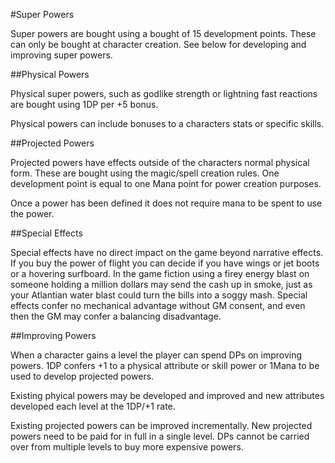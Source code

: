 #Super Powers

Super powers are bought using a bought of 15 development points. These can only be bought at character creation. See below for developing and improving super powers.

##Physical Powers

Physical super powers, such as godlike strength or lightning fast reactions are bought using 1DP per +5 bonus.

Physical powers can include bonuses to a characters stats or specific skills.

##Projected Powers

Projected powers have effects outside of the characters normal physical form. These are bought using the magic/spell creation rules. One development point is equal to one Mana point for power creation purposes.

Once a power has been defined it does not require mana to be spent to use the power.

##Special Effects

Special effects have no direct impact on the game beyond narrative effects. If you buy the power of flight you can decide if you have wings or jet boots or a hovering surfboard. In the game fiction using a firey energy blast on someone holding a million dollars may send the cash up in smoke, just as your Atlantian water blast could turn the bills into a soggy mash. Special effects confer no mechanical advantage without GM consent, and even then the GM may confer a balancing disadvantage.

##Improving Powers

When a character gains a level the player can spend DPs on improving powers. 1DP confers +1 to a physical attribute or skill power or 1Mana to be used to develop projected powers.

Existing phyical powers may be developed and improved and new attributes developed each level at the 1DP/+1 rate.

Existing projected powers can be improved incrementally. New projected powers need to be paid for in full in a single level. DPs cannot be carried over from multiple levels to buy more expensive powers.
